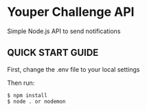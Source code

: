 # Youper Challenge API
Simple Node.js API to send notifications

## QUICK START GUIDE
First, change the .env file to your local settings

Then run:

```
$ npm install
$ node . or nodemon
```
